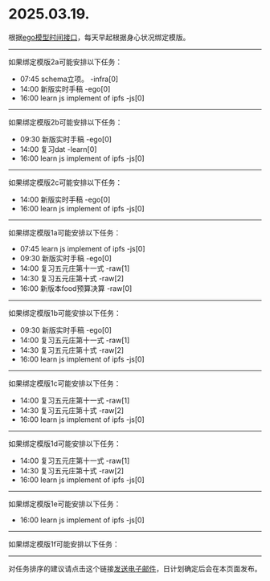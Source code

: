 # 2025.03.19.

根据[ego模型时间接口](https://gitee.com/hyg/blog/blob/master/timeflow.md)，每天早起根据身心状况绑定模版。

---
如果绑定模版2a可能安排以下任务：

- 07:45	schema立项。 -infra[0]
- 14:00	新版实时手稿 -ego[0]
- 16:00	learn js implement of ipfs -js[0]

---
如果绑定模版2b可能安排以下任务：

- 09:30	新版实时手稿 -ego[0]
- 14:00	复习dat -learn[0]
- 16:00	learn js implement of ipfs -js[0]

---
如果绑定模版2c可能安排以下任务：

- 14:00	新版实时手稿 -ego[0]
- 16:00	learn js implement of ipfs -js[0]

---
如果绑定模版1a可能安排以下任务：

- 07:45	learn js implement of ipfs -js[0]
- 09:30	新版实时手稿 -ego[0]
- 14:00	复习五元庄第十一式 -raw[1]
- 14:30	复习五元庄第十式 -raw[2]
- 16:00	新版本food预算决算 -raw[0]

---
如果绑定模版1b可能安排以下任务：

- 09:30	新版实时手稿 -ego[0]
- 14:00	复习五元庄第十一式 -raw[1]
- 14:30	复习五元庄第十式 -raw[2]
- 16:00	learn js implement of ipfs -js[0]

---
如果绑定模版1c可能安排以下任务：

- 14:00	复习五元庄第十一式 -raw[1]
- 14:30	复习五元庄第十式 -raw[2]
- 16:00	learn js implement of ipfs -js[0]

---
如果绑定模版1d可能安排以下任务：

- 14:00	复习五元庄第十一式 -raw[1]
- 14:30	复习五元庄第十式 -raw[2]
- 16:00	learn js implement of ipfs -js[0]

---
如果绑定模版1e可能安排以下任务：

- 16:00	learn js implement of ipfs -js[0]

---
如果绑定模版1f可能安排以下任务：


---
对任务排序的建议请点击这个链接<a href="mailto:huangyg@mars22.com?subject=关于2025.03.19.任务排序的建议&body=date: 2025.03.19.%0D%0Afile: ../../blog/release/time/d.20250319.md%0D%0A---请勿修改邮件主题及以上内容---%0D%0A">发送电子邮件</a>，日计划确定后会在本页面发布。